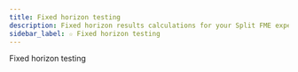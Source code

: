 ```yaml
---
title: Fixed horizon testing
description: Fixed horizon results calculations for your Split FME experiment
sidebar_label: ☆ Fixed horizon testing
---
```

Fixed horizon testing